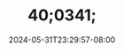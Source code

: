 --- 
title: "40;0341;"
description: "download   40;0341; instagram   terbaru"
date: 2024-05-31T23:29:57-08:00
file_code: "k0vgifsspkxg"
draft: false
cover: "s5awxa000wwm2bd2.jpg"
tags: ["indo", "bokep-indo", "bokep-viral", "bokep-ig"]
length: 198
fld_id: "1482552"
foldername: "AUREL"
categories: ["AUREL"]
views: 0
---